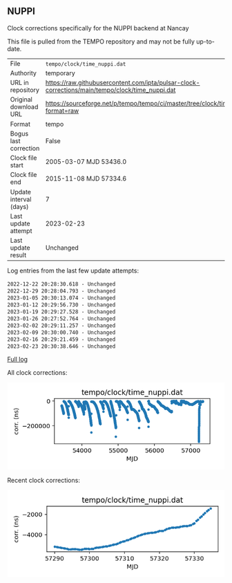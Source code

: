 
## NUPPI

Clock corrections specifically for the NUPPI backend at Nancay

This file is pulled from the TEMPO repository and may not be fully
up-to-date.

|     |     |
|:--- |:--- |
| File | `tempo/clock/time_nuppi.dat` |
| Authority | temporary |
| URL in repository | <https://raw.githubusercontent.com/ipta/pulsar-clock-corrections/main/tempo/clock/time_nuppi.dat> |
| Original download URL | <https://sourceforge.net/p/tempo/tempo/ci/master/tree/clock/time_nuppi.dat?format=raw> |
| Format | tempo |
| Bogus last correction | False |
| Clock file start | 2005-03-07 MJD 53436.0 |
| Clock file end | 2015-11-08 MJD 57334.6 |
| Update interval (days) | 7 |
| Last update attempt | 2023-02-23 |
| Last update result | Unchanged |

Log entries from the last few update attempts:
```
2022-12-22 20:28:30.618 - Unchanged
2022-12-29 20:28:04.793 - Unchanged
2023-01-05 20:30:13.074 - Unchanged
2023-01-12 20:29:56.730 - Unchanged
2023-01-19 20:29:27.528 - Unchanged
2023-01-26 20:27:52.764 - Unchanged
2023-02-02 20:29:11.257 - Unchanged
2023-02-09 20:30:00.740 - Unchanged
2023-02-16 20:29:21.459 - Unchanged
2023-02-23 20:30:38.646 - Unchanged
```
[Full log](https://raw.githubusercontent.com/ipta/pulsar-clock-corrections/main/log/tempo/clock/time_nuppi.dat.log)


All clock corrections:

![plot of all clock corrections](time_nuppi.dat.png "All corrections")

Recent clock corrections:

![plot of recent clock corrections](time_nuppi.dat.short.png "Recent corrections")

